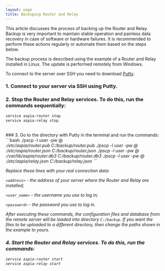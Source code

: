 ```yaml
---
layout: page
title: Backuping Router and Relay
---
```


This article discusses the process of backing up the Router and Relay.
Backup is very important to maintain stable operation and painless data recovery in case of software or hardware failures.
It is recommended to perform these actions regularly or automate them based on the steps below.

The backup process is described using the example of a Router and Relay installed in Linux. The update is performed remotely from Windows.

To connect to the server over SSH you need to download [Putty](https://www.putty.org).

### 1. Connect to your server via SSH using Putty.

### 2. Stop the Router and Relay services. To do this, run the commands sequentially:
```bash
service aspia-router stop
service aspia-relay stop
```

<br/>
### 3. Go to the directory with Putty in the terminal and run the commands:
```bash
./pscp -l user -pw <password> <user_name>@<address>:/etc/aspia/router.pub C:/backup/router.pub
./pscp -l user -pw <password> <user_name>@<address>:/etc/aspia/router.json C:/backup/router.json
./pscp -l user -pw <password> <user_name>@<address>:/var/lib/aspia/router.db3 C:/backup/router.db3
./pscp -l user -pw <password> <user_name>@<address>:/etc/aspia/relay.json C:/backup/relay.json
```

Replace these lines with your real connection data:

```<address>``` - the address of your server where the Router and Relay are installed;

```<user_name>``` - the username you use to log in;

```<password>``` - the password you use to log in.

After executing these commands, the configuration files and database from the remote server will be loaded into directory ```C:/backup```.
If you want the files to be uploaded to a different directory, then change the paths shown in the example to yours.

### 4. Start the Router and Relay services. To do this, run the commands:
```bash
service aspia-router start
service aspia-relay start
```